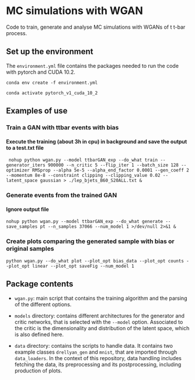# MC simulations with WGAN 

Code to train, generate and analyse MC simulations with WGANs of t t-bar process.

## Set up the environment 

The `environment.yml` file contains the packages needed to run the code with pytorch and CUDA 10.2. 


```conda env create -f environment.yml```

```conda activate pytorch_v1_cuda_10_2```

## Examples of use

### Train a GAN with ttbar events with bias
#### Execute the training (about 3h in cpu) in background and save the output to a test.txt file

``` nohup python wgan.py --model ttbarGAN_exp --do_what train --generator_iters 900000 --n_critic 5 --flip_iter 1 --batch_size 128 --optimizer RMSprop --alpha 5e-5 --alpha_end_factor 0.0001 --gen_coeff 2 --momentum 8e-8 --constraint clipping --clipping_value 0.02 --latent_space gaussian > ./lep_bjets_B60_S20ALL.txt &```

### Generate events from the trained GAN
#### Ignore output file

```nohup python wgan.py --model ttbarGAN_exp --do_what generate --save_samples pt --n_samples 37066 --num_model 1 >/dev/null 2>&1 &```

### Create plots comparing the generated sample with bias or original samples

```python wgan.py --do_what plot --plot_opt bias_data --plot_opt counts --plot_opt linear --plot_opt saveFig --num_model 1```


## Package contents

- `wgan.py`: main script that contains the training algorithm and the parsing of the different options.

- `models` directory: contains different architectures for the generator and critic networks, that is selected with the `--model` option. Associated to the critic is the dimensionality and distribution of the latent space, which is also defined here. 

- `data` directory: contains the scripts to handle data. It contains two example classes `drellyan_gen` and `mnist`, that are imported through `data_loaders`. In the context of this repository, data handling includes fetching the data, its preprocessing and its postprocessing, including production of plots. 


